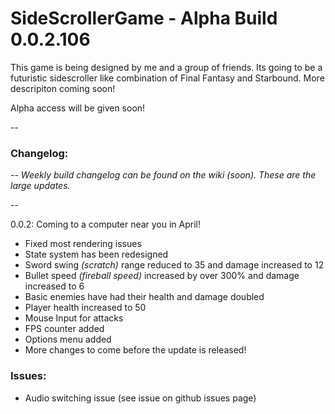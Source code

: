 # SideScrollerGame - Alpha Build 0.0.2.106

This game is being designed by me and a group of friends. Its going to be a futuristic sidescroller like combination of Final Fantasy and Starbound. More descripiton coming soon!

Alpha access will be given soon!

--

### Changelog: 

--
*Weekly build changelog can be found on the wiki (soon). These are the large updates.*

--

0.0.2: Coming to a computer near you in April!
- Fixed most rendering issues
- State system has been redesigned
- Sword swing *(scratch)* range reduced to 35 and damage increased to 12
- Bullet speed *(fireball speed)* increased by over 300% and damage increased to 6
- Basic enemies have had their health and damage doubled
- Player health increased to 50
- Mouse Input for attacks
- FPS counter added
- Options menu added
- More changes to come before the update is released!

### Issues:
- Audio switching issue (see issue on github issues page)
